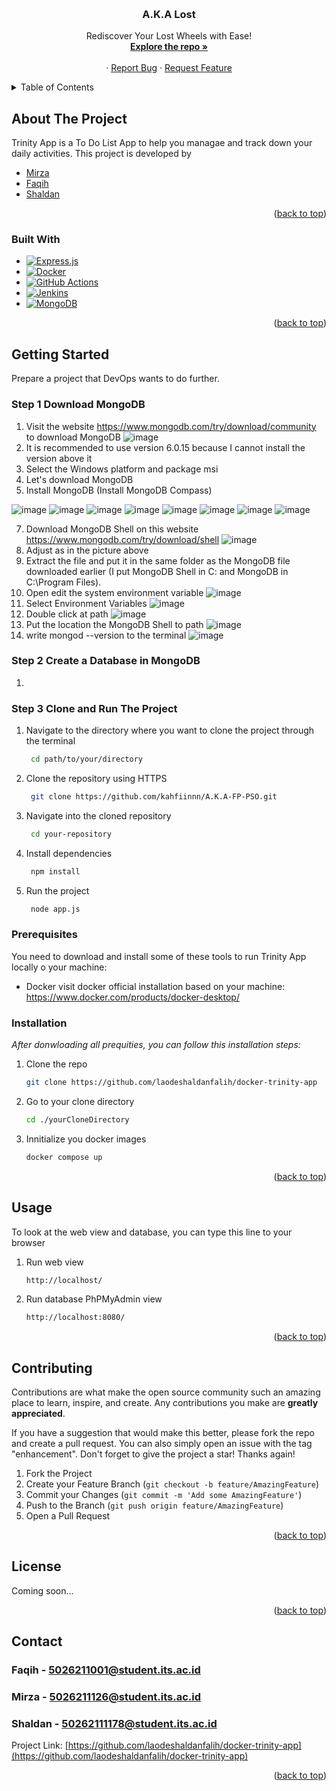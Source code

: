 <!-- Improved compatibility of back to top link: See: https://github.com/othneildrew/Best-README-Template/pull/73 -->

<a name="readme-top"></a>

<!--
*** Thanks for checking out the Best-README-Template. If you have a suggestion
*** that would make this better, please fork the repo and create a pull request
*** or simply open an issue with the tag "enhancement".
*** Don't forget to give the project a star!
*** Thanks again! Now go create something AMAZING! :D
-->

<!-- PROJECT SHIELDS -->
<!--
*** I'm using markdown "reference style" links for readability.
*** Reference links are enclosed in brackets [ ] instead of parentheses ( ).
*** See the bottom of this document for the declaration of the reference variables
*** for contributors-url, forks-url, etc. This is an optional, concise syntax you may use.
*** https://www.markdownguide.org/basic-syntax/#reference-style-links
-->

<!-- PROJECT LOGO -->
<br />
<div align="center">
    <!--
  <a href="https://github.com/othneildrew/Best-README-Template">
    <img src="images/logo.png" alt="Logo" width="80" height="80">
  </a>
    -->
  <h3 align="center">A.K.A Lost</h3>

  <p align="center">
    Rediscover Your Lost Wheels with Ease!
    <br />
    <a href="https://github.com/laodeshaldanfalih/docker-trinity-app"><strong>Explore the repo »</strong></a>
    <br />
    <br />
    <!-- <a href="https://github.com/othneildrew/Best-README-Template">View Demo</a> -->
    ·
    <a href="https://github.com/othneildrew/Best-README-Template/issues/new?labels=bug&template=bug-report---.md">Report Bug</a>
    ·
    <a href="https://github.com/othneildrew/Best-README-Template/issues/new?labels=enhancement&template=feature-request---.md">Request Feature</a>
  </p>
</div>

<!-- TABLE OF CONTENTS -->
<details>
  <summary>Table of Contents</summary>
  <ol>
    <li>
      <a href="#about-the-project">About The Project</a>
      <ul>
        <li><a href="#built-with">Built With</a></li>
      </ul>
    </li>
    <li>
      <a href="#getting-started">Getting Started</a>
      <ul>
        <li><a href="#prerequisites">Prerequisites</a></li>
        <li><a href="#installation">Installation</a></li>
      </ul>
    </li>
    <li><a href="#usage">Usage</a></li>
    <li><a href="#contributing">Contributing</a></li>
    <li><a href="#license">License</a></li>
    <li><a href="#contact">Contact</a></li>
  </ol>
</details>

<!-- ABOUT THE PROJECT -->

## About The Project

<!--[![Product Name Screen Shot][product-screenshot]](https://example.com) -->

Trinity App is a To Do List App to help you managae and track down your daily activities. This project is developed by

<ul>
    <li><a href="https://github.com/afandamirza">Mirza</a></li>
    <li><a href="https://github.com/ErawanFaqihIbrahim">Faqih</a></li>
    <li><a href="https://github.com/laodeshaldanfalih">Shaldan</a></li>
</ul>

<p align="right">(<a href="#readme-top">back to top</a>)</p>

### Built With

-   [![Express.js][Express.js]][Express.js-url]
-   [![Docker][Docker.com]][Docker-url]
-   [![GitHub Actions][GitHubActions]][GitHubActions-url]
-   [![Jenkins][Jenkins.com]][Jenkins-url]
-   [![MongoDB][MongoDB]][MongoDB-url]

<p align="right">(<a href="#readme-top">back to top</a>)</p>

<!-- GETTING STARTED -->

## Getting Started

Prepare a project that DevOps wants to do further.

### Step 1 Download MongoDB
1. Visit the website https://www.mongodb.com/try/download/community to download MongoDB
![image](https://github.com/kahfiinnn/A.K.A-FP-PSO/assets/111292051/1d9ebcfd-c07b-4ed5-aab7-50b1ff9c9382)
2. It is recommended to use version 6.0.15 because I cannot install the version above it
3. Select the Windows platform and package msi
4. Let's download MongoDB
5. Install MongoDB (Install MongoDB Compass)

![image](https://github.com/kahfiinnn/A.K.A-FP-PSO/assets/111292051/0a17d0b8-550a-4824-af92-9f456a5e19d2)
![image](https://github.com/kahfiinnn/A.K.A-FP-PSO/assets/111292051/b2417bad-a3f0-4038-8356-ac899042dc59)
![image](https://github.com/kahfiinnn/A.K.A-FP-PSO/assets/111292051/6dbb6940-994b-4cd4-ab10-6b988c7595a9)
![image](https://github.com/kahfiinnn/A.K.A-FP-PSO/assets/111292051/78a29ccf-bdb8-45a2-be84-cf0ca5beed82)
![image](https://github.com/kahfiinnn/A.K.A-FP-PSO/assets/111292051/dfcbe241-2f09-46f9-9a8c-51c1975b455a)
![image](https://github.com/kahfiinnn/A.K.A-FP-PSO/assets/111292051/53228bab-6f22-4b51-9c84-23fe9b21202c)
![image](https://github.com/kahfiinnn/A.K.A-FP-PSO/assets/111292051/8d07a266-9630-4fce-8506-04069c347aac)
![image](https://github.com/kahfiinnn/A.K.A-FP-PSO/assets/111292051/09832091-a362-4562-a748-972b35871675)

7. Download MongoDB Shell on this website https://www.mongodb.com/try/download/shell
![image](https://github.com/kahfiinnn/A.K.A-FP-PSO/assets/111292051/543bff88-1bb5-437a-8814-794808804351)
8. Adjust as in the picture above
9. Extract the file and put it in the same folder as the MongoDB file downloaded earlier (I put MongoDB Shell in C: and MongoDB in C:\Program Files\).
10. Open edit the system environment variable
![image](https://github.com/kahfiinnn/A.K.A-FP-PSO/assets/111292051/636e0cf1-c611-436a-8626-bce130f6882c)
11. Select Environment Variables
![image](https://github.com/kahfiinnn/A.K.A-FP-PSO/assets/111292051/f1500035-3ec7-4a33-97b8-c07277885a65)
13. Double click at path
![image](https://github.com/kahfiinnn/A.K.A-FP-PSO/assets/111292051/abda73cb-02c6-4831-89c3-ca62f5f6eb6e)
14. Put the location the MongoDB Shell to path
![image](https://github.com/kahfiinnn/A.K.A-FP-PSO/assets/111292051/b9193519-1730-4efe-a69d-220dd0696f9f)
15. write mongod --version to the terminal
![image](https://github.com/kahfiinnn/A.K.A-FP-PSO/assets/111292051/b58240e2-21f5-4544-9199-609ea2db93b8)

### Step 2 Create a Database in MongoDB
1. 

### Step 3 Clone and Run The Project

1. Navigate to the directory where you want to clone the project through the terminal
   ```sh
    cd path/to/your/directory
    ```
2. Clone the repository using HTTPS
   ```sh
    git clone https://github.com/kahfiinnn/A.K.A-FP-PSO.git
    ```
3. Navigate into the cloned repository
   ```sh
    cd your-repository
    ```
4. Install dependencies
   ```sh
    npm install
    ```
5. Run the project
   ```sh
    node app.js
    ```

### 








### Prerequisites

You need to download and install some of these tools to run Trinity App locally o your machine:

-   Docker
    visit docker official installation based on your machine: https://www.docker.com/products/docker-desktop/

### Installation

_After donwloading all prequities, you can follow this installation steps:_

1. Clone the repo
    ```sh
    git clone https://github.com/laodeshaldanfalih/docker-trinity-app
    ```
2. Go to your clone directory
    ```sh
    cd ./yourCloneDirectory
    ```
3. Innitialize you docker images
    ```sh
    docker compose up
    ```

<p align="right">(<a href="#readme-top">back to top</a>)</p>

<!-- USAGE EXAMPLES -->

## Usage

To look at the web view and database, you can type this line to your browser

1. Run web view

    ```sh
    http://localhost/
    ```

2. Run database PhPMyAdmin view
    ```sh
    http://localhost:8080/
    ```

<p align="right">(<a href="#readme-top">back to top</a>)</p>

<!-- CONTRIBUTING -->

## Contributing

Contributions are what make the open source community such an amazing place to learn, inspire, and create. Any contributions you make are **greatly appreciated**.

If you have a suggestion that would make this better, please fork the repo and create a pull request. You can also simply open an issue with the tag "enhancement".
Don't forget to give the project a star! Thanks again!

1. Fork the Project
2. Create your Feature Branch (`git checkout -b feature/AmazingFeature`)
3. Commit your Changes (`git commit -m 'Add some AmazingFeature'`)
4. Push to the Branch (`git push origin feature/AmazingFeature`)
5. Open a Pull Request

<p align="right">(<a href="#readme-top">back to top</a>)</p>

<!-- LICENSE -->

## License

Coming soon...

<p align="right">(<a href="#readme-top">back to top</a>)</p>

<!-- CONTACT -->

## Contact

### Faqih - 5026211001@student.its.ac.id

### Mirza - 5026211126@student.its.ac.id

### Shaldan - 50262111178@student.its.ac.id

Project Link: [https://github.com/laodeshaldanfalih/docker-trinity-app](https://github.com/laodeshaldanfalih/docker-trinity-app)

<p align="right">(<a href="#readme-top">back to top</a>)</p>

<!-- MARKDOWN LINKS & IMAGES -->
<!-- https://www.markdownguide.org/basic-syntax/#reference-style-links -->

[contributors-shield]: https://img.shields.io/github/contributors/othneildrew/Best-README-Template.svg?style=for-the-badge
[contributors-url]: https://github.com/othneildrew/Best-README-Template/graphs/contributors
[forks-shield]: https://img.shields.io/github/forks/othneildrew/Best-README-Template.svg?style=for-the-badge
[forks-url]: https://github.com/othneildrew/Best-README-Template/network/members
[stars-shield]: https://img.shields.io/github/stars/othneildrew/Best-README-Template.svg?style=for-the-badge
[stars-url]: https://github.com/othneildrew/Best-README-Template/stargazers
[issues-shield]: https://img.shields.io/github/issues/othneildrew/Best-README-Template.svg?style=for-the-badge
[issues-url]: https://github.com/othneildrew/Best-README-Template/issues
[license-shield]: https://img.shields.io/github/license/othneildrew/Best-README-Template.svg?style=for-the-badge
[license-url]: https://github.com/othneildrew/Best-README-Template/blob/master/LICENSE.txt
[linkedin-shield]: https://img.shields.io/badge/-LinkedIn-black.svg?style=for-the-badge&logo=linkedin&colorB=555
[linkedin-url]: https://linkedin.com/in/othneildrew
[product-screenshot]: images/screenshot.png
[Laravel.com]: https://img.shields.io/badge/Laravel-FF2D20?style=for-the-badge&logo=laravel&logoColor=white
[Laravel-url]: https://laravel.com
[Bootstrap.com]: https://img.shields.io/badge/Bootstrap-563D7C?style=for-the-badge&logo=bootstrap&logoColor=white
[Bootstrap-url]: https://getbootstrap.com/
[Docker.com]: https://img.shields.io/badge/Docker-2496ED?style=for-the-badge&logo=docker&logoColor=white
[Docker-url]: https://docker.com/
[Jenkins.com]: https://img.shields.io/badge/Jenkins-D24939?style=for-the-badge&logo=jenkins&logoColor=white
[Jenkins-url]: https://jenkins.com/
[phpmyadmin.com]: https://img.shields.io/badge/phpMyAdmin-6C78AF?style=for-the-badge&logo=phpmyadmin&logoColor=white
[phpmyadmin-url]: https://www.phpmyadmin.net/
[Express.js]: https://img.shields.io/badge/Express.js-000000?style=for-the-badge&logo=express&logoColor=white
[Express.js-url]: https://expressjs.com/
[GitHubActions]: https://img.shields.io/badge/GitHub_Actions-2088FF?style=for-the-badge&logo=github-actions&logoColor=white
[GitHubActions-url]: https://github.com/features/actions
[MongoDB]: https://img.shields.io/badge/MongoDB-4EA94B?style=for-the-badge&logo=mongodb&logoColor=white
[MongoDB-url]: https://www.mongodb.com/
